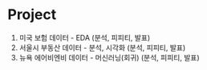 # Project

1. 미국 보험 데이터 - EDA
(분석, 피피티, 발표)
2. 서울시 부동산 데이터 - 분석, 시각화
(분석, 피피티, 발표)
3. 뉴욕 에어비엔비 데이터 - 머신러닝(회귀)
(분석, 피피티, 발표)
